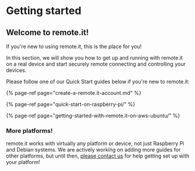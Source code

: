 # Getting started

## Welcome to remote.it!

If you're new to using remote.it, this is the place for you!

In this section, we will show you how to get up and running with remote.it on a real device and start securely remote connecting and controlling your devices.

Please follow one of our Quick Start guides below if you're new to remote.it:

{% page-ref page="create-a-remote.it-account.md" %}

{% page-ref page="quick-start-on-raspberry-pi/" %}

{% page-ref page="getting-started-with-remote.it-on-aws-ubuntu/" %}

### More platforms!

remote.it works with virtually any platform or device, not just Raspberry Pi and Debian systems. We are actively working on adding more guides for other platforms, but until then, [please contact us](http://support.remot3.it) for help getting set up with your platform!

